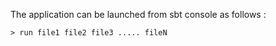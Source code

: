 The application can be launched from sbt console as follows :

```
> run file1 file2 file3 ..... fileN
```